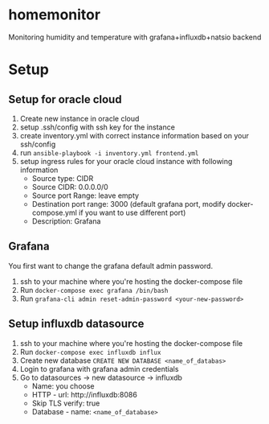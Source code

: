 # homemonitor
Monitoring humidity and temperature with grafana+influxdb+natsio backend


# Setup

## Setup for oracle cloud

1. Create new instance in oracle cloud
2. setup .ssh/config with ssh key for the instance
3. create inventory.yml with correct instance information based on your ssh/config
4. run `ansible-playbook -i inventory.yml frontend.yml`
5. setup ingress rules for your oracle cloud instance with following information
   * Source type: CIDR
   * Source CIDR: 0.0.0.0/0
   * Source port Range: leave empty
   * Destination port range: 3000 (default grafana port, modify docker-compose.yml if you want to use different port)
   * Description: Grafana

## Grafana

You first want to change the grafana default admin password.

1. ssh to your machine where you're hosting the docker-compose file
2. Run `docker-compose exec grafana /bin/bash`
3. Run `grafana-cli admin reset-admin-password <your-new-password>`

## Setup influxdb datasource

1. ssh to your machine where you're hosting the docker-compose file
2. Run `docker-compose exec influxdb influx`
3. Create new database `CREATE NEW DATABASE <name_of_databas>`
4. Login to grafana with grafana admin credentials
5. Go to datasources -> new datasource -> influxdb
   * Name: you choose
   * HTTP - url: http://influxdb:8086
   * Skip TLS verify: true
   * Database - name: `<name_of_database>`
